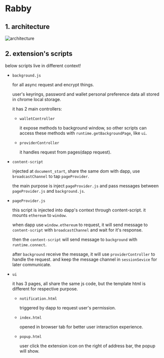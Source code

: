 # Rabby

## 1. architecture

![architecture](./docs/architecture.png)

## 2. extension's scripts

below scripts live in different context!

- `background.js`

  for all async request and encrypt things.

  user's keyrings, password and wallet personal preference data all stored in chrome local storage.

  it has 2 main controllers:

  - `walletController`

    it expose methods to background window, so other scripts can access these methods with `runtime.getBackgroundPage`, like `ui`.

  - `providerController`

    it handles request from pages(dapp request).

- `content-script`

  injected at `document_start`, share the same dom with dapp, use `broadcastChannel` to tap `pageProvider`.

  the main purpose is inject `pageProvider.js` and pass messages between `pageProvider.js` and `background.js`.

- `pageProvider.js`

  this script is injected into dapp's context through content-script. it mounts `ethereum` to `window`.

  when dapp use `window.ethereum` to request, it will send message to `content-script` with `broadcastChannel` and wait for it's response.

  then the `content-script` will send message to `background` with `runtime.connect`.

  after `background` receive the message, it will use `providerController` to handle the request. and keep the message channel in `sessionSevice` for later communicate.

- `ui`

  it has 3 pages, all share the same js code, but the template html is different for respective purpose.

  - `notification.html`

    triggered by dapp to request user's permission.

  - `index.html`

    opened in browser tab for better user interaction experience.

  - `popup.html`

    user click the extension icon on the right of address bar, the popup will show.

